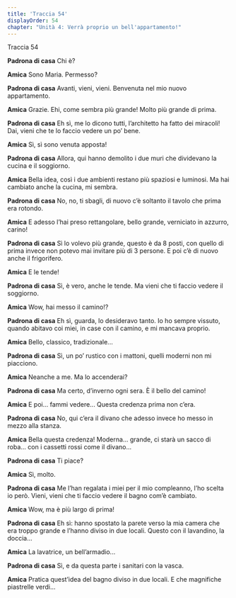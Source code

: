 ```yaml
---
title: 'Traccia 54'
displayOrder: 54
chapter: "Unità 4: Verrà proprio un bell'appartamento!"
---
```


Traccia 54

**Padrona di casa** Chi è?

**Amica** Sono Maria. Permesso?

**Padrona di casa** Avanti, vieni, vieni. Benvenuta nel mio nuovo appartamento.

**Amica** Grazie. Ehi, come sembra più grande! Molto più grande di prima.

**Padrona di casa** Eh sì, me lo dicono tutti, l’architetto ha fatto dei miracoli! Dai, vieni che te lo faccio vedere un po’ bene.

**Amica** Sì, sì sono venuta apposta!

**Padrona di casa** Allora, qui hanno demolito i due muri che dividevano la cucina e il soggiorno.

**Amica** Bella idea, così i due ambienti restano più spaziosi e luminosi. Ma hai cambiato anche la cucina, mi sembra.

**Padrona di casa** No, no, ti sbagli, di nuovo c’è soltanto il tavolo che prima era rotondo.

**Amica** E adesso l’hai preso rettangolare, bello grande, verniciato in azzurro, carino!

**Padrona di casa** Sì lo volevo più grande, questo è da 8 posti, con quello di prima invece non potevo mai invitare più di 3 persone. E poi c’è di nuovo anche il frigorifero.

**Amica** E le tende!

**Padrona di casa** Sì, è vero, anche le tende. Ma vieni che ti faccio vedere il soggiorno.

**Amica** Wow, hai messo il camino!?

**Padrona di casa** Eh sì, guarda, lo desideravo tanto. Io ho sempre vissuto, quando abitavo coi miei, in case con il camino, e mi mancava proprio.

**Amica** Bello, classico, tradizionale...

**Padrona di casa** Sì, un po’ rustico con i mattoni, quelli moderni non mi piacciono.

**Amica** Neanche a me. Ma lo accenderai?

**Padrona di casa** Ma certo, d’inverno ogni sera. È il bello del camino!

**Amica** E poi... fammi vedere... Questa credenza prima non c’era.

**Padrona di casa** No, qui c’era il divano che adesso invece ho messo in mezzo alla stanza.

**Amica** Bella questa credenza! Moderna... grande, ci starà un sacco di roba... con i cassetti rossi come il divano...

**Padrona di casa** Ti piace?

**Amica** Sì, molto.

**Padrona di casa** Me l’han regalata i miei per il mio compleanno, l’ho scelta io però. Vieni, vieni che ti faccio vedere il bagno com’è cambiato.

**Amica** Wow, ma è più largo di prima!

**Padrona di casa** Eh sì: hanno spostato la parete verso la mia camera che era troppo grande e l’hanno diviso in due locali. Questo con il lavandino, la doccia...

**Amica** La lavatrice, un bell’armadio...

**Padrona di casa** Sì, e da questa parte i sanitari con la vasca.

**Amica** Pratica quest’idea del bagno diviso in due locali. E che magnifiche piastrelle verdi...
